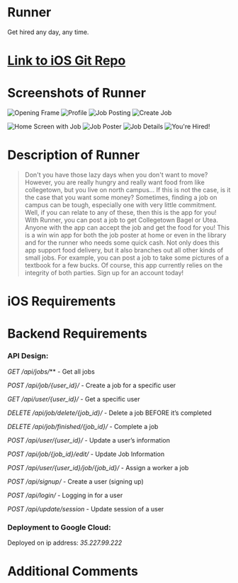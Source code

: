 # Runner

Get hired any day, any time.

# [Link to iOS Git Repo]()

# Screenshots of Runner

![Opening Frame][opening_frame] ![Profile][profile] <!-- ![Sign Up][sign_up] -->
![Job Posting][job_posting] ![Create Job][create_job] <!-- ![Job Confirmation][job_confirmation] -->
<!-- ![Delete Job][delete_job] -->
![Home Screen with Job][home_screen] ![Job Poster][job_poster] <!-- [Report][report] -->
![Job Details][job_details] ![You're Hired!][youre_hired] <!-- ![Your Runner][your_runner] -->

[opening_frame]: https://github.com/adihshah/HackChallengeBackend/blob/master/images/opening_frame.png "Opening Frame"
[profile]: https://github.com/adihshah/HackChallengeBackend/blob/master/images/2_profile.png "Profile"
[sign_up]: https://github.com/adihshah/HackChallengeBackend/blob/master/images/sign_up.png "Sign Up"
[job_posting]: https://github.com/adihshah/HackChallengeBackend/blob/master/images/1_job_posting.png "Job Posting"
[create_job]: https://github.com/adihshah/HackChallengeBackend/blob/master/images/3_creating_job.png "Create Job"
[job_confirmation]: https://github.com/adihshah/HackChallengeBackend/blob/master/images/job_confirmation.png "Job Confirmation"
[delete_job]: https://github.com/adihshah/HackChallengeBackend/blob/master/images/delete_job.png "Delete Job"
[home_screen]: https://github.com/adihshah/HackChallengeBackend/blob/master/images/home_screen_on_job.png "Home Screen W/ Job"
[job_poster]: https://github.com/adihshah/HackChallengeBackend/blob/master/images/6_opposite_user.png "Job Poster"
[report]: https://github.com/adihshah/HackChallengeBackend/blob/master/images/report.png "Report"
[job_details]: https://github.com/adihshah/HackChallengeBackend/blob/master/images/4_details_of_job.png "Job Details"
[youre_hired]: https://github.com/adihshah/HackChallengeBackend/blob/master/images/5_feedback_accepting.png "You're Hired!"
[your_runner]: https://github.com/adihshah/HackChallengeBackend/blob/master/images/your_job_confirm.png "You got a runner!"

# Description of Runner

> Don't you have those lazy days when you don't want to move? However, you are really hungry and really want food from like collegetown, but you live on north campus... If this is not the case, is it the case that you want some money? Sometimes, finding a job on campus can be tough, especially one with very little commitment. Well, if you can relate to any of these, then this is the app for you! With Runner, you can post a job to get Collegetown Bagel or Utea. Anyone with the app can accept the job and get the food for you! This is a win win app for both the job poster at home or even in the library and for the runner who needs some quick cash. Not only does this app support food delivery, but it also branches out all other kinds of small jobs. For example, you can post a job to take some pictures of a textbook for a few bucks. Of course, this app currently relies on the integrity of both parties. Sign up for an account today!

# iOS Requirements



# Backend Requirements

### API Design:

_GET /api/jobs/_** - Get all jobs

_POST /api/job/{user_id}/_ - Create a job for a specific user

_GET /api/user/{user_id}/_ - Get a specific user

_DELETE /api/job/delete/{job_id}/_ - Delete a job BEFORE it’s completed

_DELETE /api/job/finished/{job_id}/_ - Complete a job

_POST /api/user/{user_id}/_ - Update a user’s information

_POST /api/job/{job_id}/edit/_ - Update Job Information

_POST /api/user/{user_id}/job/{job_id}/_ - Assign a worker a job

_POST /api/signup/_ - Create a user (signing up)

_POST /api/login/_ - Logging in for a user

_POST /api/update/session_ - Update session of a user

### Deployment to Google Cloud:

Deployed on ip address: _35.227.99.222_

# Additional Comments


